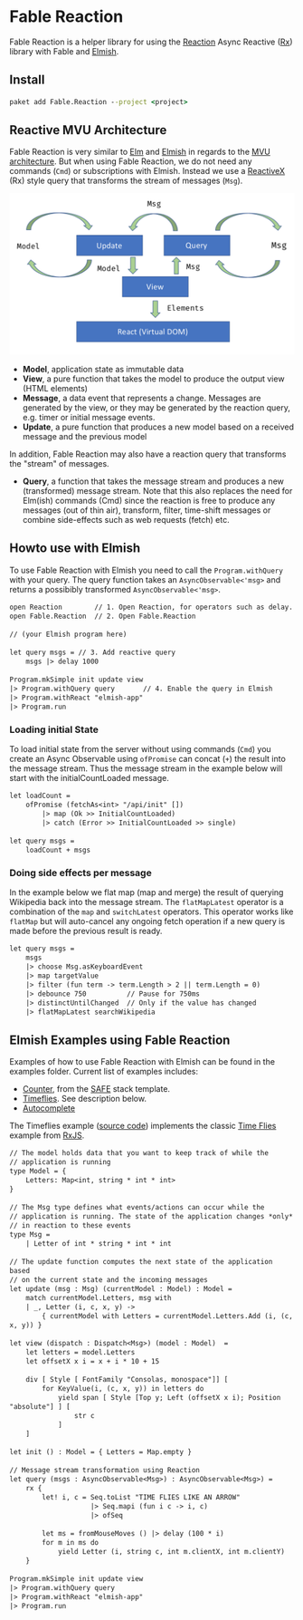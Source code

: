 # Fable Reaction

Fable Reaction is a helper library for using the [Reaction](https://github.com/dbrattli/Reaction) Async Reactive ([Rx](http://reactivex.io/)) library with Fable and [Elmish](https://elmish.github.io/).

## Install

```cmd
paket add Fable.Reaction --project <project>
```

## Reactive MVU Architecture

Fable Reaction is very similar to [Elm](http://elm-lang.org/) and [Elmish](https://elmish.github.io/) in regards to the [MVU architecture](https://guide.elm-lang.org/architecture/). But when using Fable Reaction, we do not need any commands (`Cmd`) or subscriptions with Elmish. Instead we use a [ReactiveX](http://reactivex.io/) (Rx) style query that transforms the stream of messages (`Msg`).

<img src="R-MVU.png" width="550">

* **Model**, application state as immutable data
* **View**, a pure function that takes the model to produce the output view (HTML elements)
* **Message**, a data event that represents a change. Messages are generated by the view, or they may be generated by the reaction query, e.g. timer or initial message events.
* **Update**, a pure function that produces a new model based on a received message and the previous model

In addition, Fable Reaction may also have a reaction query that transforms the "stream" of messages.

* **Query**, a function that takes the message stream and produces a new (transformed) message stream. Note that this also replaces the need for Elm(ish) commands (Cmd) since the reaction is free to produce any messages (out of thin air), transform, filter, time-shift messages or combine side-effects such as web requests (fetch) etc.

## Howto use with Elmish

To use Fable Reaction with Elmish you need to call the `Program.withQuery` with your query. The query function takes an `AsyncObservable<'msg>` and returns a possibibly transformed `AsyncObservable<'msg>`.

```f#
open Reaction        // 1. Open Reaction, for operators such as delay.
open Fable.Reaction  // 2. Open Fable.Reaction

// (your Elmish program here)

let query msgs = // 3. Add reactive query
    msgs |> delay 1000

Program.mkSimple init update view
|> Program.withQuery query       // 4. Enable the query in Elmish
|> Program.withReact "elmish-app"
|> Program.run
```

### Loading initial State

To load initial state from the server without using commands (`Cmd`) you create an Async Observable using `ofPromise` can concat (`+`) the result into the message stream. Thus the message stream in the example below will start with the initialCountLoaded message.

```f#
let loadCount =
    ofPromise (fetchAs<int> "/api/init" [])
        |> map (Ok >> InitialCountLoaded)
        |> catch (Error >> InitialCountLoaded >> single)

let query msgs =
    loadCount + msgs
```

### Doing side effects per message

In the example below we flat map (map and merge) the result of querying Wikipedia back into the message stream.
The `flatMapLatest` operator is a combination of the `map` and `switchLatest` operators. This operator works like
`flatMap` but will auto-cancel any ongoing fetch operation if a new query is made before the previous result is ready.

```f#
let query msgs =
    msgs
    |> choose Msg.asKeyboardEvent
    |> map targetValue
    |> filter (fun term -> term.Length > 2 || term.Length = 0)
    |> debounce 750          // Pause for 750ms
    |> distinctUntilChanged  // Only if the value has changed
    |> flatMapLatest searchWikipedia

```

## Elmish Examples using Fable Reaction

Examples of how to use Fable Reaction with Elmish can be found in the examples folder. Current list of examples includes:

* [Counter](https://github.com/dbrattli/Fable.Reaction/blob/master/examples/Counter/src/Client/Client.fs), from the [SAFE](https://safe-stack.github.io/) stack template.
* [Timeflies](https://github.com/dbrattli/Fable.Reaction/blob/master/examples/Timeflies/src/Client/Client.fs). See description below.
* [Autocomplete](https://github.com/dbrattli/Fable.Reaction/tree/master/examples/Autocomplete)

The Timeflies example ([source code](https://github.com/dbrattli/Re-action/tree/master/examples/Timeflies)) implements the classic [Time Flies](https://blogs.msdn.microsoft.com/jeffva/2010/03/17/reactive-extensions-for-javascript-the-time-flies-like-an-arrow-sample/) example from [RxJS](https://rxjs-dev.firebaseapp.com/).

```f#
// The model holds data that you want to keep track of while the
// application is running
type Model = {
    Letters: Map<int, string * int * int>
}

// The Msg type defines what events/actions can occur while the
// application is running. The state of the application changes *only*
// in reaction to these events
type Msg =
    | Letter of int * string * int * int

// The update function computes the next state of the application based
// on the current state and the incoming messages
let update (msg : Msg) (currentModel : Model) : Model =
    match currentModel.Letters, msg with
    | _, Letter (i, c, x, y) ->
        { currentModel with Letters = currentModel.Letters.Add (i, (c, x, y)) }

let view (dispatch : Dispatch<Msg>) (model : Model)  =
    let letters = model.Letters
    let offsetX x i = x + i * 10 + 15

    div [ Style [ FontFamily "Consolas, monospace"]] [
        for KeyValue(i, (c, x, y)) in letters do
            yield span [ Style [Top y; Left (offsetX x i); Position "absolute"] ] [
                str c
            ]
    ]

let init () : Model = { Letters = Map.empty }

// Message stream transformation using Reaction
let query (msgs : AsyncObservable<Msg>) : AsyncObservable<Msg>) =
    rx {
        let! i, c = Seq.toList "TIME FLIES LIKE AN ARROW"
                    |> Seq.mapi (fun i c -> i, c)
                    |> ofSeq

        let ms = fromMouseMoves () |> delay (100 * i)
        for m in ms do
            yield Letter (i, string c, int m.clientX, int m.clientY)
    }

Program.mkSimple init update view
|> Program.withQuery query
|> Program.withReact "elmish-app"
|> Program.run
```
